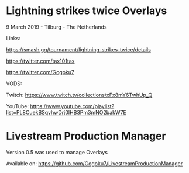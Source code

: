 # Lightning strikes twice Overlays
 
9 March 2019 - Tilburg - The Netherlands

Links:

https://smash.gg/tournament/lightning-strikes-twice/details

https://twitter.com/tax101tax

https://twitter.com/Gogoku7

VODS:

Twitch: https://www.twitch.tv/collections/xFx8mY6TwhUp_Q

YouTube: https://www.youtube.com/playlist?list=PL8CuekBSqvhwDrj0IHB3Pm3mNO2bakW7E

# Livestream Production Manager
Version 0.5 was used to manage Overlays

Available on: https://github.com/Gogoku7/LivestreamProductionManager
